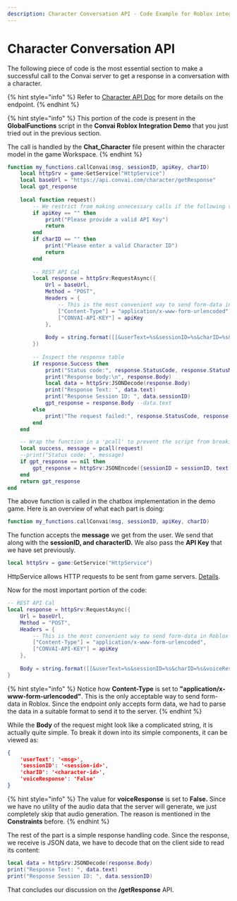```yaml
---
description: Character Conversation API - Code Example for Roblox integration with Convai.
---
```


# Character Conversation API

The following piece of code is the most essential section to make a successful call to the Convai server to get a response in a conversation with a character.

{% hint style="info" %}
Refer to [Character API Doc](../../../reference/core-api-reference/character-tool-api/character-api.md) for more details on the endpoint.
{% endhint %}

{% hint style="info" %}
This portion of the code is present in the **GlobalFunctions** script in the **Convai Roblox Integration Demo** that you just tried out in the previous section.

The call is handled by the **Chat\_Character** file present within the character model in the game Workspace.
{% endhint %}

```lua
function my_functions.callConvai(msg, sessionID, apiKey, charID)
	local httpSrv = game:GetService("HttpService")
	local baseUrl = "https://api.convai.com/character/getResponse"
	local gpt_response
	
	local function request()
		-- We restrict from making unnecessary calls if the following values are not set properly
		if apiKey == "" then
			print("Please provide a valid API Key")
			return
		end
		if charID == "" then
			print("Please enter a valid Character ID")
			return
		end
		
		-- REST API Cal
		local response = httpSrv:RequestAsync({
			Url = baseUrl,
			Method = "POST",
			Headers = {
				-- This is the most convenient way to send form-data in Roblox
				["Content-Type"] = "application/x-www-form-urlencoded",
				["CONVAI-API-KEY"] = apiKey
			},
			
			Body = string.format([[&userText=%s&sessionID=%s&charID=%s&voiceResponse=%s]], msg, sessionID, charID, 'False')
		})
		
		-- Inspect the response table
		if response.Success then
			print("Status code:", response.StatusCode, response.StatusMessage)
			print("Response body:\n", response.Body)
			local data = httpSrv:JSONDecode(response.Body)
			print("Response Text: ", data.text)
			print("Response Session ID: ", data.sessionID)
			gpt_response = response.Body --data.text
		else
			print("The request failed:", response.StatusCode, response.StatusMessage)
		end
	end

	-- Wrap the function in a 'pcall' to prevent the script from breaking if the request fails
	local success, message = pcall(request)
	--print("Status code: ", message)
	if gpt_response == nil then
		gpt_response = httpSrv:JSONEncode({sessionID = sessionID, text = "Sorry, I can't chat right now."})
	end
	return gpt_response
end

```

The above function is called in the chatbox implementation in the demo game. Here is an overview of what each part is doing:

```lua
function my_functions.callConvai(msg, sessionID, apiKey, charID)
```

The function accepts the **message** we get from the user. We send that along with the **sessionID, and characterID.** We also pass the **API Key** that we have set previously.

```lua
local httpSrv = game:GetService("HttpService")
```

HttpService allows HTTP requests to be sent from game servers. [Details](https://create.roblox.com/docs/reference/engine/classes/HttpService).

Now for the most important portion of the code:

```lua
-- REST API Cal
local response = httpSrv:RequestAsync({
	Url = baseUrl,
	Method = "POST",
	Headers = {
		-- This is the most convenient way to send form-data in Roblox
		["Content-Type"] = "application/x-www-form-urlencoded",
		["CONVAI-API-KEY"] = apiKey
	},
	
	Body = string.format([[&userText=%s&sessionID=%s&charID=%s&voiceResponse=%s]], msg, sessionID, charID, 'False')
}
```

{% hint style="info" %}
Notice how **Content-Type** is set to **"application/x-www-form-urlencoded"**. This is the only acceptable way to send form-data in Roblox. Since the endpoint only accepts form data, we had to parse the data in a suitable format to send it to the server.
{% endhint %}

While the **Body** of the request might look like a complicated string, it is actually quite simple. To break it down into its simple components, it can be viewed as:

```json
{
    'userText': '<msg>',
    'sessionID': '<session-id>',
    'charID': '<character-id>',
    'voiceResponse': 'False'
}
```

{% hint style="info" %}
The value for **voiceResponse** is set to **False.** Since we have no utility of the audio data that the server will generate, we just completely skip that audio generation. The reason is mentioned in the **Constraints** before.
{% endhint %}

The rest of the part is a simple response handling code. Since the response, we receive is JSON data, we have to decode that on the client side to read its content:

```lua
local data = httpSrv:JSONDecode(response.Body)
print("Response Text: ", data.text)
print("Response Session ID: ", data.sessionID)
```

That concludes our discussion on the **/getResponse** API.
